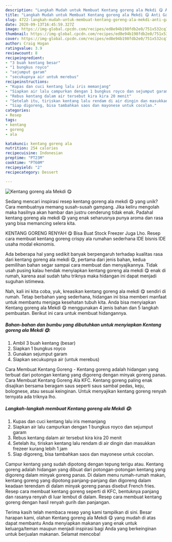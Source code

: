 ```yaml
---
description: "Langkah Mudah untuk Membuat Kentang goreng ala Mekdi 😋 Anti Gagal"
title: "Langkah Mudah untuk Membuat Kentang goreng ala Mekdi 😋 Anti Gagal"
slug: 4722-langkah-mudah-untuk-membuat-kentang-goreng-ala-mekdi-anti-gagal
date: 2020-09-13T16:45:59.327Z
image: https://img-global.cpcdn.com/recipes/ed8e94b198fdb2e0/751x532cq70/kentang-goreng-ala-mekdi-😋-foto-resep-utama.jpg
thumbnail: https://img-global.cpcdn.com/recipes/ed8e94b198fdb2e0/751x532cq70/kentang-goreng-ala-mekdi-😋-foto-resep-utama.jpg
cover: https://img-global.cpcdn.com/recipes/ed8e94b198fdb2e0/751x532cq70/kentang-goreng-ala-mekdi-😋-foto-resep-utama.jpg
author: Craig Hogan
ratingvalue: 3.9
reviewcount: 8
recipeingredient:
- "3 buah kentang besar"
- "1 bungkus royco"
- "sejumput garam"
- "secukupnya air untuk merebus"
recipeinstructions:
- "Kupas dan cuci kentang lalu iris memanjang"
- "Siapkan air lalu campurkan dengan 1 bungkus royco dan sejumput garam"
- "Rebus kentang dalam air tersebut kira kira 20 menit"
- "Setelah itu, tiriskan kentang lalu rendam di air dingin dan masukkan frezeer kurang lebih 1 jam"
- "Siap digoreng, bisa tambahkan saos dan mayonese untuk cocolan."
categories:
- Resep
tags:
- kentang
- goreng
- ala

katakunci: kentang goreng ala 
nutrition: 254 calories
recipecuisine: Indonesian
preptime: "PT23M"
cooktime: "PT60M"
recipeyield: "2"
recipecategory: Dessert

---
```



![Kentang goreng ala Mekdi 😋](https://img-global.cpcdn.com/recipes/ed8e94b198fdb2e0/751x532cq70/kentang-goreng-ala-mekdi-😋-foto-resep-utama.jpg)

Sedang mencari inspirasi resep kentang goreng ala mekdi 😋 yang unik? Cara membuatnya memang susah-susah gampang. Jika keliru mengolah maka hasilnya akan hambar dan justru cenderung tidak enak. Padahal kentang goreng ala mekdi 😋 yang enak seharusnya punya aroma dan rasa yang bisa memancing selera kita.

KENTANG GORENG RENYAH 😋 Bisa Buat Stock Freezer Juga Lho. Resep cara membuat kentang goreng crispy ala rumahan sederhana IDE bisnis IDE usaha modal ekonomis.

Ada beberapa hal yang sedikit banyak berpengaruh terhadap kualitas rasa dari kentang goreng ala mekdi 😋, pertama dari jenis bahan, kedua pemilihan bahan segar sampai cara membuat dan menyajikannya. Tidak usah pusing kalau hendak menyiapkan kentang goreng ala mekdi 😋 enak di rumah, karena asal sudah tahu triknya maka hidangan ini dapat menjadi suguhan istimewa.


Nah, kali ini kita coba, yuk, kreasikan kentang goreng ala mekdi 😋 sendiri di rumah. Tetap berbahan yang sederhana, hidangan ini bisa memberi manfaat untuk membantu menjaga kesehatan tubuh kita. Anda bisa menyiapkan Kentang goreng ala Mekdi 😋 menggunakan 4 jenis bahan dan 5 langkah pembuatan. Berikut ini cara untuk membuat hidangannya.

<!--inarticleads1-->

##### Bahan-bahan dan bumbu yang dibutuhkan untuk menyiapkan Kentang goreng ala Mekdi 😋:

1. Ambil 3 buah kentang (besar)
1. Siapkan 1 bungkus royco
1. Gunakan sejumput garam
1. Siapkan secukupnya air (untuk merebus)


Cara Membuat Kentang Goreng - Kentang goreng adalah hidangan yang terbuat dari potongan kentang yang digoreng dengan minyak goreng panas. Cara Membuat Kentang Goreng Ala KFC. Kentang goreng paling enak disajikan bersama beragam saus seperti saus sambal pedas, keju, bolognese, atau sesuai keinginan. Untuk menyajikan kentang goreng renyah ternyata ada triknya lho. 

<!--inarticleads2-->

##### Langkah-langkah membuat Kentang goreng ala Mekdi 😋:

1. Kupas dan cuci kentang lalu iris memanjang
1. Siapkan air lalu campurkan dengan 1 bungkus royco dan sejumput garam
1. Rebus kentang dalam air tersebut kira kira 20 menit
1. Setelah itu, tiriskan kentang lalu rendam di air dingin dan masukkan frezeer kurang lebih 1 jam
1. Siap digoreng, bisa tambahkan saos dan mayonese untuk cocolan.


Campur kentang yang sudah dipotong dengan tepung terigu atau. Kentang goreng adalah hidangan yang dibuat dari potongan-potongan kentang yang digoreng dalam minyak goreng panas. Di dalam menu rumah-rumah makan, kentang goreng yang dipotong panjang-panjang dan digoreng dalam keadaan terendam di dalam minyak goreng panas disebut French fries. Resep cara membuat kentang goreng seperti di KFC, bentuknya panjang dan rasanya renyah di luar lembut di dalam. Resep cara membuat kentang goreng dengan hasil renyah gurih dan panjangan. 

Terima kasih telah membaca resep yang kami tampilkan di sini. Besar harapan kami, olahan Kentang goreng ala Mekdi 😋 yang mudah di atas dapat membantu Anda menyiapkan makanan yang enak untuk keluarga/teman maupun menjadi inspirasi bagi Anda yang berkeinginan untuk berjualan makanan. Selamat mencoba!
